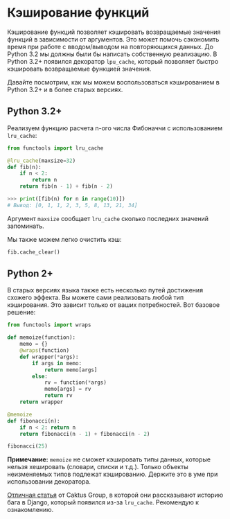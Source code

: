 # Кэширование функций

Кэширование функций позволяет кэшировать возвращаемые значения функций в
зависимости от аргументов. Это может помочь сэкономить время при работе
с вводом/выводом на повторяющихся данных. До Python 3.2 мы должны были бы
написать собственную реализацию. В Python 3.2+ появился декоратор `lpu_cache`,
который позволяет быстро кэшировать возвращаемые функцией значения.

Давайте посмотрим, как мы можем воспользоваться кэшированием в Python 3.2+ и
в более старых версиях.

## Python 3.2+

Реализуем функцию расчета n-ого числа Фибоначчи с использованием `lru_cache`:

```python
from functools import lru_cache

@lru_cache(maxsize=32)
def fib(n):
    if n < 2:
        return n
    return fib(n - 1) + fib(n - 2)

>>> print([fib(n) for n in range(10)])
# Вывод: [0, 1, 1, 2, 3, 5, 8, 13, 21, 34]
```

Аргумент `maxsize` сообщает `lru_cache` сколько последних значений
запоминать.

Мы также можем легко очистить кэш:

```python
fib.cache_clear()
```

## Python 2+

В старых версиях языка также есть несколько путей достижения схожего эффекта.
Вы можете сами реализовать любой тип кэширования. Это зависит только от ваших
потребностей. Вот базовое решение:

```python
from functools import wraps

def memoize(function):
    memo = {}
    @wraps(function)
    def wrapper(*args):
        if args in memo:
            return memo[args]
        else:
            rv = function(*args)
            memo[args] = rv
            return rv
    return wrapper

@memoize
def fibonacci(n):
    if n < 2: return n
    return fibonacci(n - 1) + fibonacci(n - 2)

fibonacci(25)
```

**Примечание:** `memoize` не сможет кэшировать типы данных, которые нельзя хешировать (словари, списки и т.д.). Только объекты неизменяемых типов подлежат кэшированию. Держите это в уме при использовании декоратора.

[Отличная статья](https://www.caktusgroup.com/blog/2015/06/08/testing-client-side-applications-django-post-mortem/)
от Caktus Group, в которой они рассказывают историю бага в Django, который
появился из-за `lru_cache`. Рекомендую к ознакомлению.
